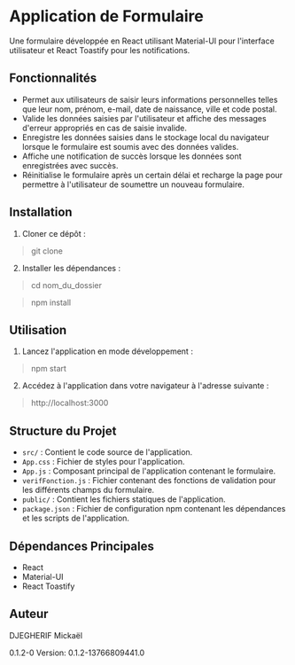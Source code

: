 # Application de Formulaire

Une formulaire développée en React utilisant Material-UI pour l'interface utilisateur et React Toastify pour les notifications.

## Fonctionnalités

- Permet aux utilisateurs de saisir leurs informations personnelles telles que leur nom, prénom, e-mail, date de naissance, ville et code postal.
- Valide les données saisies par l'utilisateur et affiche des messages d'erreur appropriés en cas de saisie invalide.
- Enregistre les données saisies dans le stockage local du navigateur lorsque le formulaire est soumis avec des données valides.
- Affiche une notification de succès lorsque les données sont enregistrées avec succès.
- Réinitialise le formulaire après un certain délai et recharge la page pour permettre à l'utilisateur de soumettre un nouveau formulaire.

## Installation

1. Cloner ce dépôt :

>git clone


2. Installer les dépendances :

>cd nom_du_dossier

>npm install


## Utilisation

1. Lancez l'application en mode développement :

>npm start


2. Accédez à l'application dans votre navigateur à l'adresse suivante :

>http://localhost:3000


## Structure du Projet

- `src/` : Contient le code source de l'application.
- `App.css` : Fichier de styles pour l'application.
- `App.js` : Composant principal de l'application contenant le formulaire.
- `verifFonction.js` : Fichier contenant des fonctions de validation pour les différents champs du formulaire.
- `public/` : Contient les fichiers statiques de l'application.
- `package.json` : Fichier de configuration npm contenant les dépendances et les scripts de l'application.

## Dépendances Principales

- React
- Material-UI
- React Toastify

## Auteur

DJEGHERIF Mickaël


0.1.2-0
Version: 0.1.2-13766809441.0
